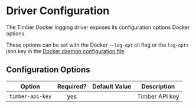 # Driver Configuration

The Timber Docker logging driver exposes its configuration options Docker options.

These options can be set with the Docker `--log-opt` cli flag or the `log-opts` json key in the [Docker daemon
configuration file](https://docs.docker.com/engine/reference/commandline/dockerd/#daemon-configuration-file).

## Configuration Options

| Option          | Required? | Default Value | Description    |
| --------------- | :-------: | :-----------: | -------------- |
| `timber-api-key`| yes       |               | Timber API key |

